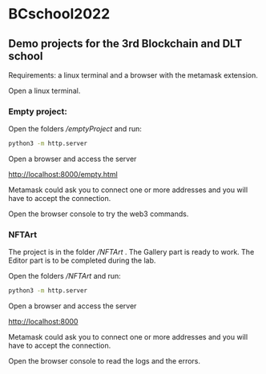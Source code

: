 # BCschool2022
## Demo projects for the 3rd Blockchain and DLT school

Requirements: a linux terminal and a browser with the metamask extension.

Open a linux terminal.

### Empty project:
Open the folders _/emptyProject_ and run:
```bash
python3 -m http.server
```

Open a browser and access the server

[http://localhost:8000/empty.html](http://localhost:8000/empty.html)

Metamask could ask you to connect one or more addresses and you will have to accept the connection.

Open the browser console to try the web3 commands.


### NFTArt
The project is in the folder _/NFTArt_ . 
The Gallery part is ready to work.
The Editor part is to be completed during the lab.


Open the folders _/NFTArt_ and run:
```bash
python3 -m http.server
```

Open a browser and access the server

[http://localhost:8000](http://localhost:8000)

Metamask could ask you to connect one or more addresses and you will have to accept the connection.

Open the browser console to read the logs and the errors.







